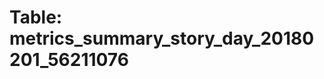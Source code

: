Table: metrics_summary_story_day_20180201_56211076
==================================================


